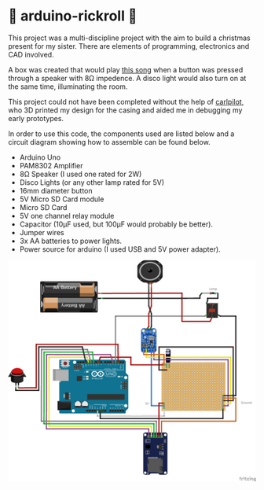 # :musical_note: arduino-rickroll :musical_note:

This project was a multi-discipline project with the aim to build a christmas present for my sister.
There are elements of programming, electronics and CAD involved.

A box was created that would play [this song](https://www.youtube.com/watch?v=dQw4w9WgXcQ) when a button was pressed through a speaker with 8Ω impedence. A disco light would also turn on at the same time, illuminating the room.

This project could not have been completed without the help of [carlpilot](https://github.com/carlpilot), who 3D printed my design for the casing and aided me in debugging my early prototypes.

In order to use this code, the components used are listed below and a circuit diagram showing how to assemble can be found below.
- Arduino Uno
- PAM8302 Amplifier
- 8Ω Speaker (I used one rated for 2W)
- Disco Lights (or any other lamp rated for 5V)
- 16mm diameter button
- 5V Micro SD Card module
- Micro SD Card
- 5V one channel relay module
- Capacitor (10μF used, but 100μF would probably be better).
- Jumper wires
- 3x AA batteries to power lights.
- Power source for arduino (I used USB and 5V power adapter).

![](https://github.com/JamesHarcourt7/arduino-rickroll/blob/main/Christmas%20Rickroll_bb.png?s=200)
